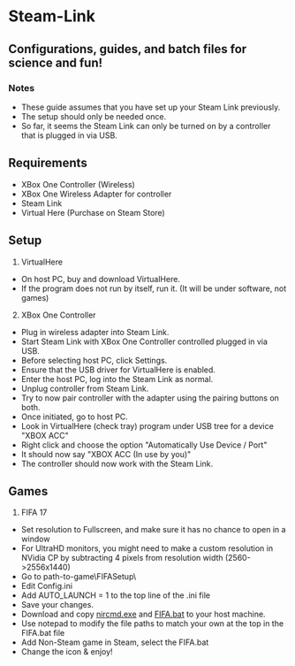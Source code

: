 # Steam-Link

## Configurations, guides, and batch files for science and fun!

### Notes
  * These guide assumes that you have set up your Steam Link previously.
  * The setup should only be needed once.
  * So far, it seems the Steam Link can only be turned on by a controller that is plugged in via USB.

## Requirements
 * XBox One Controller (Wireless)
 * XBox One Wireless Adapter for controller
 * Steam Link
 * Virtual Here (Purchase on Steam Store)
  
## Setup
1. VirtualHere
  * On host PC, buy and download VirtualHere.
  * If the program does not run by itself, run it. (It will be under software, not games)
  
2. XBox One Controller  
  * Plug in wireless adapter into Steam Link.
  * Start Steam Link with XBox One Controller controlled plugged in via USB.
  * Before selecting host PC, click Settings.
  * Ensure that the USB driver for VirtualHere is enabled.
  * Enter the host PC, log into the Steam Link as normal.
  * Unplug controller from Steam Link. 
  * Try to now pair controller with the adapter using the pairing buttons on both.
  * Once initiated, go to host PC. 
  * Look in VirtualHere (check tray) program under USB tree for a device "XBOX ACC"
  * Right click and choose the option "Automatically Use Device / Port" 
  * It should now say "XBOX ACC (In use by you)"
  * The controller should now work with the Steam Link.
  
## Games 

1. FIFA 17
  * Set resolution to Fullscreen, and make sure it has no chance to open in a window
  * For UltraHD monitors, you might need to make a custom resolution in NVidia CP by subtracting 4 pixels from resolution width (2560->2556x1440)
  * Go to path-to-game\FIFASetup\
  * Edit Config.ini
  * Add AUTO_LAUNCH = 1 to the top line of the .ini file
  * Save your changes.
  * Download and copy [nircmd.exe](http://nircmd.nirsoft.net/) and [FIFA.bat](../master/FIFA.bat) to your host machine.
  * Use notepad to modify the file paths to match your own at the top in the FIFA.bat file
  * Add Non-Steam game in Steam, select the FIFA.bat
  * Change the icon & enjoy!
  
